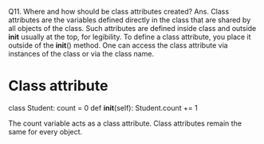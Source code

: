 




Q11. Where and how should be class attributes created?
Ans. Class attributes are the variables defined directly in the class that are shared by all objects of the class. Such attributes are defined inside class and outside __init__  usually at the top, for legibility. 
To define a class attribute, you place it outside of the __init__() method. One can access the class attribute via instances of the class or via the class name.
# Class attribute
class Student:
    count = 0
    def __init__(self):
        Student.count += 1 

The count variable acts as a class attribute. Class attributes remain the same for every object.

